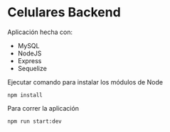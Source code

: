 # Celulares Backend

Aplicación hecha con:
* MySQL
* NodeJS
* Express
* Sequelize


Ejecutar comando para instalar los módulos de Node
```
npm install
```

Para correr la aplicación
```
npm run start:dev
```
